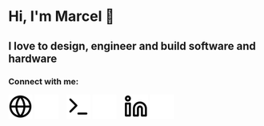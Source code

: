 # Hi, I'm Marcel 👋 

## I love to design, engineer and build software and hardware


### Connect with me:

[![website](./img/globe-light.svg)](http://marcelochsendorf.com#gh-light-mode-only)
[![website](./img/globe-dark.svg)](http://marcelochsendorf.com#gh-dark-mode-only)
&nbsp;&nbsp;
[![company](./img/terminal-light.svg)](https://prodevmo.com#gh-light-mode-only)
[![company](./img/terminal-dark.svg)](https://prodevmo.com/index#gh-dark-mode-only)
&nbsp;&nbsp;
[![company](./img/linkedin-light.svg)](https://www.linkedin.com/in/marcel-ochsendorf-82355aa8/#gh-light-mode-only)
[![company](./img/linkedin-dark.svg)](https://www.linkedin.com/in/marcel-ochsendorf-82355aa8/#gh-dark-mode-only)
&nbsp;&nbsp;



[website]: http://marcelochsendorf.com

[company]: https://prodevmo.com/index

[IN]: https://www.linkedin.com/in/marcel-ochsendorf-82355aa8/
